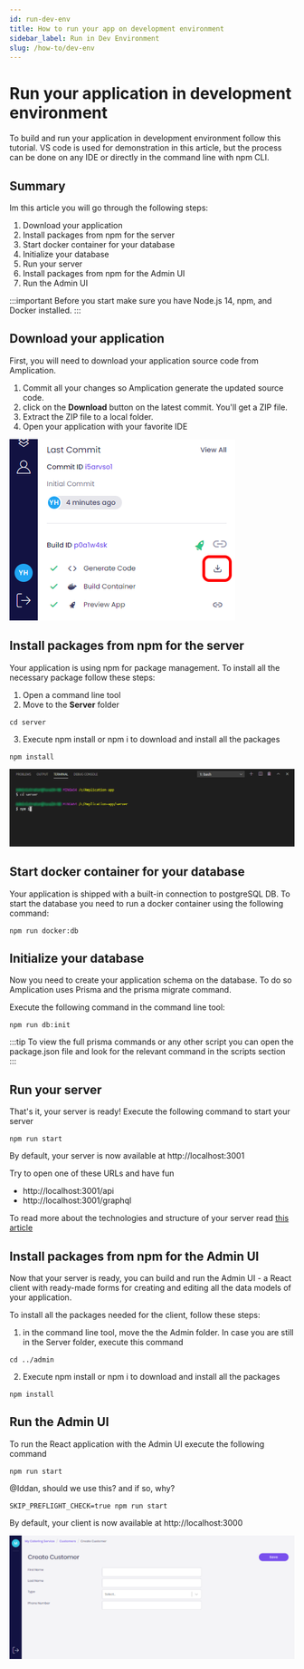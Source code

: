 ```yaml
---
id: run-dev-env
title: How to run your app on development environment
sidebar_label: Run in Dev Environment
slug: /how-to/dev-env
---
```


# Run your application in development environment

To build and run your application in development environment follow this tutorial.
VS code is used for demonstration in this article, but the process can be done on any IDE or directly in the command line with npm CLI.

## Summary

Im this article you will go through the following steps:

1. Download your application
2. Install packages from npm for the server
3. Start docker container for your database
4. Initialize your database
5. Run your server
6. Install packages from npm for the Admin UI
7. Run the Admin UI

:::important
Before you start make sure you have Node.js 14, npm, and Docker installed.
:::

## Download your application

First, you will need to download your application source code from Amplication.

1. Commit all your changes so Amplication generate the updated source code.
2. click on the **Download** button on the latest commit. You'll get a ZIP file.
3. Extract the ZIP file to a local folder.
4. Open your application with your favorite IDE

![](./assets/download-code.png)

## Install packages from npm for the server

Your application is using npm for package management. To install all the necessary package follow these steps:

1. Open a command line tool
2. Move to the **Server** folder

```
cd server
```

3. Execute npm install or npm i to download and install all the packages

```
npm install
```

![](./assets/npm-server-install.png)

## Start docker container for your database

Your application is shipped with a built-in connection to postgreSQL DB. To start the database you need to run a docker container using the following command:

```
npm run docker:db
```

## Initialize your database

Now you need to create your application schema on the database. To do so Amplication uses Prisma and the prisma migrate command.

Execute the following command in the command line tool:

```
npm run db:init
```

:::tip
To view the full prisma commands or any other script you can open the package.json file and look for the relevant command in the scripts section  
:::

## Run your server

That's it, your server is ready!
Execute the following command to start your server

```
npm run start
```

By default, your server is now available at http://localhost:3001

Try to open one of these URLs and have fun

- http://localhost:3001/api
- http://localhost:3001/graphql

To read more about the technologies and structure of your server read [this article](../getting-started/generated-app)

## Install packages from npm for the Admin UI

Now that your server is ready, you can build and run the Admin UI - a React client with ready-made forms for creating and editing all the data models of your application.

To install all the packages needed for the client, follow these steps:

1. in the command line tool, move the the Admin folder. In case you are still in the Server folder, execute this command

```
cd ../admin
```

2. Execute npm install or npm i to download and install all the packages

```
npm install
```

## Run the Admin UI

To run the React application with the Admin UI execute the following command

```
npm run start
```

@Iddan, should we use this? and if so, why?

```
SKIP_PREFLIGHT_CHECK=true npm run start
```

By default, your client is now available at http://localhost:3000

![](../getting-started/assets/generated-app/admin-ui.png)
